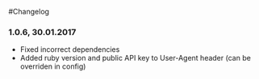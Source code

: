 #Changelog

### 1.0.6, 30.01.2017

- Fixed incorrect dependencies
- Added ruby version and public API key to User-Agent header (can be overriden in config)
